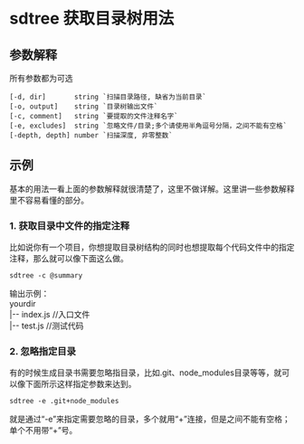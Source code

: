 # sdtree 获取目录树用法

## 参数解释
所有参数都为可选
```
[-d, dir]       string `扫描目录路径, 缺省为当前目录`
[-o, output]    string `目录树输出文件`
[-c, comment]   string `要提取的文件注释名字`
[-e, excludes]  string `忽略文件/目录;多个请使用半角逗号分隔，之间不能有空格`
[-depth, depth] number `扫描深度, 非零整数`
```

## 示例
基本的用法一看上面的参数解释就很清楚了，这里不做详解。这里讲一些参数解释里不容易看懂的部分。

### 1. 获取目录中文件的指定注释   
比如说你有一个项目，你想提取目录树结构的同时也想提取每个代码文件中的指定注释，那么就可以像下面这么做。
```
sdtree -c @summary 
```
输出示例：    
yourdir    
|-- index.js //入口文件    
|-- test.js //测试代码   

### 2. 忽略指定目录
有的时候生成目录书需要忽略指目录，比如.git、node_modules目录等等，就可以像下面所示这样指定参数来达到。   
```
sdtree -e .git+node_modules
```
就是通过“-e”来指定需要忽略的目录，多个就用“+”连接，但是之间不能有空格；单个不用带“+”号。